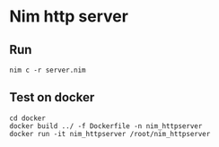 # Nim http server

## Run

```
nim c -r server.nim
```


## Test on docker
```
cd docker
docker build ../ -f Dockerfile -n nim_httpserver
docker run -it nim_httpserver /root/nim_httpserver
```
